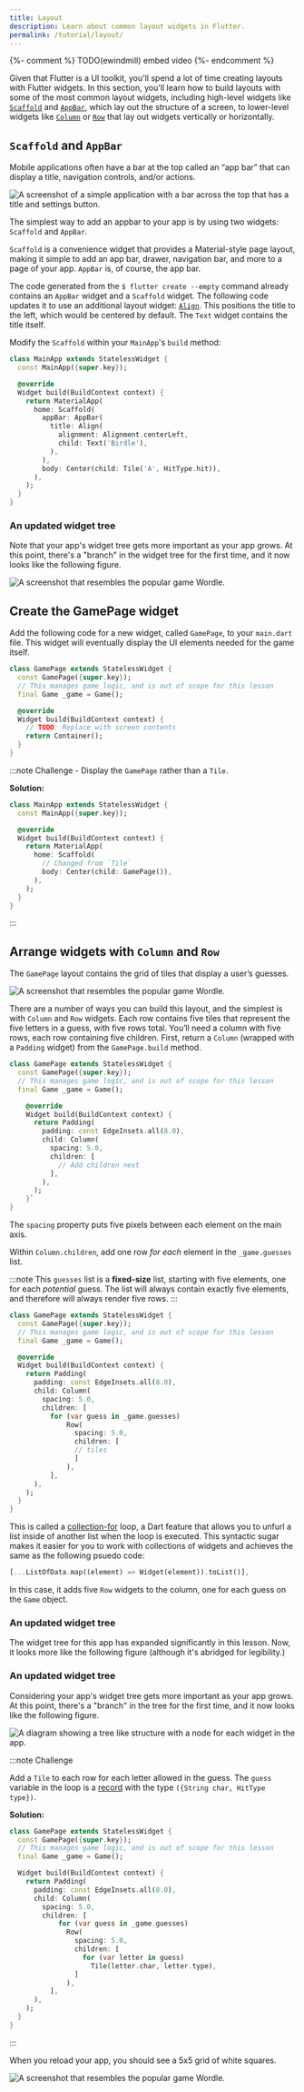 ```yaml
---
title: Layout
description: Learn about common layout widgets in Flutter.
permalink: /tutorial/layout/
---
```


{%- comment %} TODO(ewindmill) embed video {%- endcomment %}


Given that Flutter is a UI toolkit, you'll spend a lot of time creating layouts
with Flutter widgets. In this section, you'll learn how to build layouts with
some of the most common layout widgets, including high-level widgets like
[`Scaffold`][] and [`AppBar`][], which lay out the structure of a screen, to
lower-level widgets like [`Column`][] or [`Row`][]
that lay out widgets vertically or horizontally.

## `Scaffold` and `AppBar`

Mobile applications often have a bar at the top called an “app bar” that can
display a title, navigation controls, and/or actions.

<img src='/assets/images/docs/tutorial/apppad.png' alt="A screenshot of a simple application with a bar across the top that has a title and settings button.">

The simplest way to add an appbar to your app is by using two widgets:
`Scaffold` and `AppBar`.

`Scaffold` is a convenience widget that provides a Material-style page layout,
making it simple to add an app bar, drawer, navigation bar, and more to a page of
your app. `AppBar` is, of course, the app bar.

The code generated from the `$ flutter create --empty` command already contains
an `AppBar` widget and a `Scaffold` widget. The following code updates it to use an
additional layout widget: [`Align`][]. This positions the title to the left,
which would be centered by default. The `Text` widget contains the
title itself.

Modify the `Scaffold` within your `MainApp`'s `build` method:

```dart
class MainApp extends StatelessWidget {
  const MainApp({super.key});

  @override
  Widget build(BuildContext context) {
    return MaterialApp(
      home: Scaffold(
        appBar: AppBar(
          title: Align(
            alignment: Alignment.centerLeft,
            child: Text('Birdle'),
          ),
        ),
        body: Center(child: Tile('A', HitType.hit)),
      ),
    );
  }
}
```

### An updated widget tree

Note that your app's widget tree gets more important as your app
grows. At this point, there's a "branch" in the widget tree for the first
time, and it now looks like the following figure.

<img src='/assets/images/docs/tutorial/widget_tree_with_app_bar.png' alt="A screenshot that resembles the popular game Wordle.">


## Create the GamePage widget

Add the following code for a new widget, called `GamePage`, to your `main.dart`
file. This widget will eventually display the UI elements needed for the game
itself.

```dart
class GamePage extends StatelessWidget {
  const GamePage({super.key});
  // This manages game logic, and is out of scope for this lesson
  final Game _game = Game();

  @override
  Widget build(BuildContext context) {
    // TODO: Replace with screen contents
    return Container();
  }
}
```

:::note Challenge - Display the `GamePage` rather than a `Tile`.

**Solution:**

```dart
class MainApp extends StatelessWidget {
  const MainApp({super.key});

  @override
  Widget build(BuildContext context) {
    return MaterialApp(
      home: Scaffold(
        // Changed from `Tile`
        body: Center(child: GamePage()),
      ),
    );
  }
}
```
:::

## Arrange widgets with `Column` and `Row`

The `GamePage` layout contains the grid of tiles that display a user’s guesses.

<img src='/assets/images/docs/tutorial/birdle.png' alt="A screenshot that resembles the popular game Wordle.">

There are a number of ways you can build this layout, and the simplest is with
`Column` and `Row` widgets.  Each row contains five tiles that represent the
five letters in a guess, with five rows total. You’ll need a column
with five rows, each row containing five children.
First, return a `Column` (wrapped with a `Padding`
widget) from the `GamePage.build` method.

```dart
class GamePage extends StatelessWidget {
  const GamePage({super.key});
  // This manages game logic, and is out of scope for this lesson
  final Game _game = Game();

    @override
    Widget build(BuildContext context) {
      return Padding(
        padding: const EdgeInsets.all(8.0),
        child: Column(
          spacing: 5.0,
          children: [
            // Add children next
          ],
        ),
      );
    }`
}
```

The `spacing` property puts five pixels between each element on the main axis.

Within `Column.children`, add one row *for each* element in the `_game.guesses`
list.

:::note
This `guesses` list is a **fixed-size** list, starting with five
elements, one for each *potential* guess. The list will always contain exactly five
elements, and therefore will always render five rows.
:::

```dart
class GamePage extends StatelessWidget {
  const GamePage({super.key});
  // This manages game logic, and is out of scope for this lesson
  final Game _game = Game();

  @override
  Widget build(BuildContext context) {
    return Padding(
      padding: const EdgeInsets.all(8.0),
      child: Column(
        spacing: 5.0,
        children: [
          for (var guess in _game.guesses)
              Row(
                spacing: 5.0,
                children: [
                // tiles
                ]
              ),
          ],
      ),
    );
  }
}
```

This is called a [collection-for][] loop, a Dart feature that allows you to
unfurl a list inside of another list when the loop is executed.
This syntactic sugar makes it easier for you to work
with collections of widgets and achieves the same as the following psuedo code:

```dart
[...ListOfData.map((element) => Widget(element)).toList()],
```

In this case, it adds five `Row` widgets to the column, one for each guess
on the `Game` object.

### An updated widget tree

The widget tree for this app has expanded significantly in this
lesson. Now, it looks more like the following figure (although it's
abridged for legibility.)

### An updated widget tree

Considering your app's widget tree gets more important as your app
grows. At this point, there's a "branch" in the tree for the first
time, and it now looks like the following figure.

<img src='/assets/images/docs/tutorial/widget_tree_rows_columns.png' alt="A diagram showing a tree like structure with a node for each widget in the app.">

:::note Challenge

Add a `Tile` to each row for each letter allowed in the guess.
The `guess` variable in the loop is a [record][] with the type
`({String char, HitType type})`.

**Solution:**

```dart
class GamePage extends StatelessWidget {
  const GamePage({super.key});
  // This manages game logic, and is out of scope for this lesson
  final Game _game = Game();

  Widget build(BuildContext context) {
    return Padding(
      padding: const EdgeInsets.all(8.0),
      child: Column(
        spacing: 5.0,
        children: [
            for (var guess in _game.guesses)
              Row(
                spacing: 5.0,
                children: [
                  for (var letter in guess)
                    Tile(letter.char, letter.type),
                ]
              ),
          ],
      ),
    );
  }
}
```

:::

When you reload your app, you should see a 5x5 grid of white squares.

<img src='/assets/images/docs/tutorial/grid_of_tiles.png' alt="A screenshot that resembles the popular game Wordle.">

[`AppBar`]: {{site.api}}/flutter/material/AppBar-class.html
[`Scaffold`]: {{site.api}}/flutter/material/Scaffold-class.html
[`Column`]:  {{site.api}}/flutter/widgets/Column-class.html
[`Row`]: {{site.api}}/flutter/widgets/Row-class.html
[`Align`]: {{site.api}}/flutter/widgets/Align-class.html
[collection-for]: {{site.dart-site}}/language/collections#for-element
[record]: {{site.dart-site}}/language/records
